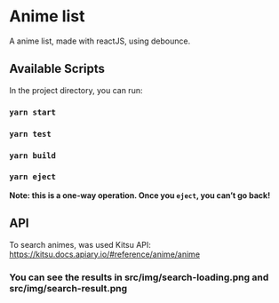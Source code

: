 # Anime list

A anime list, made with reactJS, using debounce.


## Available Scripts

In the project directory, you can run:

### `yarn start`

### `yarn test`

### `yarn build`

### `yarn eject`
**Note: this is a one-way operation. Once you `eject`, you can’t go back!**

## API
To search animes, was used Kitsu API:
 https://kitsu.docs.apiary.io/#reference/anime/anime

### You can see the results in src/img/search-loading.png and src/img/search-result.png 
